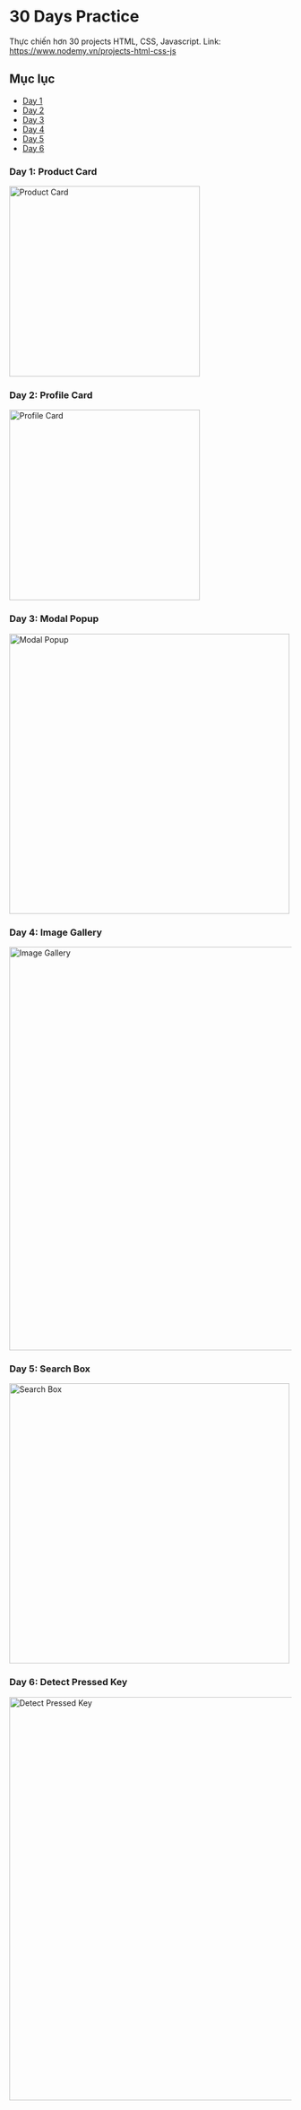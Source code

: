 # 30 Days Practice
Thực chiến hơn 30 projects HTML, CSS, Javascript.
Link: https://www.nodemy.vn/projects-html-css-js

## Mục lục
- [Day 1](#day-1-product-card)
- [Day 2](#day-2-profile-card)
- [Day 3](#day-3-modal-popup)
- [Day 4](#day-4-image-gallery)
- [Day 5](#day-5-search-box)
- [Day 6](#day-6-detect-pressed-key)

### Day 1: Product Card
<img src="https://media.giphy.com/media/J8YAPyJwAnltyffbh1/giphy.gif" alt="Product Card" width="340"/>

### Day 2: Profile Card
<img src="https://media.giphy.com/media/hEGI9bv9GI1uf02sQ8/giphy.gif" alt="Profile Card" width="340"/>

### Day 3: Modal Popup
<img src="https://media.giphy.com/media/KD1upq83tTgVtGbg53/giphy.gif" alt="Modal Popup" width="500"/>

### Day 4: Image Gallery
<img src="https://media.giphy.com/media/7p1ilFB9zawJYIXFDq/giphy.gif" alt="Image Gallery" width="720"/>

### Day 5: Search Box
<img src="https://media.giphy.com/media/MYyXkLsI7z6cS3eOkx/giphy.gif" alt="Search Box" width="500"/>

### Day 6: Detect Pressed Key
<img src="https://media.giphy.com/media/iiFtJrMmJIjoS7cSdt/giphy.gif" alt="Detect Pressed Key" width="720"/>
